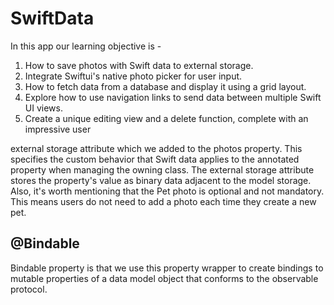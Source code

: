 # SwiftData

In this app our learning objective is - 


1. How to save photos with Swift data to external storage.
2. Integrate Swiftui's native photo picker for user input.
3. How to fetch data from a database and display it using a grid layout.
4. Explore how to use navigation links to send data between multiple Swift UI views.
5. Create a unique editing view and a delete function, complete with an impressive user


external storage attribute which we added to the photos property.
This specifies the custom behavior that Swift data applies to the annotated property when managing the
owning class.
The external storage attribute stores the property's value as binary data adjacent to the model storage.
Also, it's worth mentioning that the Pet photo is optional and not mandatory.
This means users do not need to add a photo each time they create a new pet.


## @Bindable
Bindable property is that we use this property wrapper to create bindings
to mutable properties of a data model object that conforms to the observable protocol.

